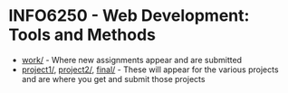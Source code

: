 # INFO6250 - Web Development: Tools and Methods

- [work/](work/) - Where new assignments appear and are submitted
- [project1/](project1/), [project2/](project2/), [final/](final/) - These will appear for the various projects and are where you get and submit those projects

